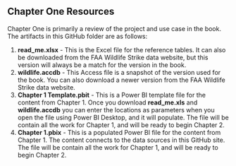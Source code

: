 ## Chapter One Resources

Chapter One is primarily a review of the project and use case in the book. The artifacts in this GitHub folder are as follows:

1. **read_me.xlsx** - This is the Excel file for the reference tables. It can also be downloaded from the FAA Wildlife Strike data website, but this version will always be a match for the version in the book.
2. **wildlife.accdb** - This Access file is a snapshot of the version used for the book. You can also download a newer version from the FAA Wildlife Strike data website.
3. **Chapter 1 Template.pbit** - This is a Power BI template file for the content from Chapter 1. Once you download **read_me.xls** and **wildlife.accdb** you can enter the locations as parameters when you open the file using Power BI Desktop, and it will populate. The file will be contain all the work for Chapter 1, and will be ready to begin Chapter 2.
4. **Chapter 1.pbix** - This is a populated Power BI file for the content from Chapter 1. The content connects to the data sources in this GitHub site. The file will be contain all the work for Chapter 1, and will be ready to begin Chapter 2.

